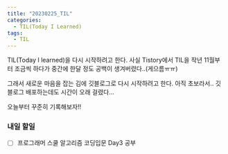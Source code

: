 ```yaml
---
title: "20230225_TIL"
categories:
  - TIL(Today I Learned)
tags:
  - TIL
---
```


TIL(Today I learned)을 다시 시작하려고 한다. 
사실 Tistory에서 TIL을 작년 11월부터 조금씩 하다가 중간에 한달 정도 공백이 생겨버렸다..(게으름ㅠㅠ)

그래서 새로운 마음을 잡는 김에 깃블로그로 다시 시작하려고 한다. 
아직 초보라서.. 깃블로그 배포하는데도 시간이 오래 걸렸다... 

오늘부터 꾸준히 기록해보자!!


### 내일 할일

- [ ] 프로그래머 스쿨 알고리즘 코딩입문 Day3 공부

